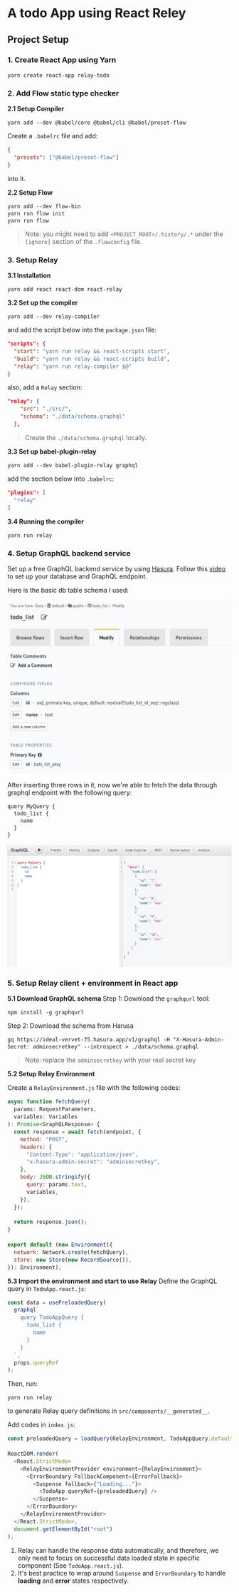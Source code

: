 # A todo App using React Reley
## Project Setup

### 1. Create React App using Yarn
```
yarn create react-app relay-todo
```

### 2. Add Flow static type checker

**2.1 Setup Compiler**
```
yarn add --dev @babel/core @babel/cli @babel/preset-flow
```
Create a `.babelrc` file and add:
```json
{
  "presets": ["@babel/preset-flow"]
}
```
into it. 

**2.2 Setup Flow**
```
yarn add --dev flow-bin
yarn run flow init
yarn run flow
```

> Note: you might need to add `<PROJECT_ROOT>/.history/.*` under the `[ignore]` section of the `.flowconfig` file.

### 3. Setup Relay

**3.1 Installation**
```
yarn add react react-dom react-relay
```

**3.2 Set up the compiler​**
```
yarn add --dev relay-compiler
```

and add the script below into the `package.json` file:
```json
"scripts": {
  "start": "yarn run relay && react-scripts start",
  "build": "yarn run relay && react-scripts build",
  "relay": "yarn run relay-compiler $@"
}
```

also, add a `Relay` section:

```json
"relay": {
    "src": "./src/",
    "schema": "./data/schema.graphql"
  },
```

> Create the `./data/schema.graphql` locally.

**3.3 Set up babel-plugin-relay**

```
yarn add --dev babel-plugin-relay graphql
```

add the section below into `.babelrc`:
```json
"plugins": [
  "relay"
]
```

**3.4 Running the compiler**
```
yarn run relay
```

### 4. Setup GraphQL backend service
Set up a free GraphQL backend service by using [Hasura](https://hasura.io). Follow this [video](https://www.youtube.com/watch?v=ydap0fFbI-Q) to set up your database and GraphQL endpoint. 

Here is the basic db table schema I used:

![Hasura Todo App table - 1](./assets/images/hasura_table_todo_1.png)

After inserting three rows in it, now we're able to fetch the data through graphql endpoint with the following query:
```
query MyQuery {
  todo_list {
    name
  }
}
```

![Hasura Todo App GraphQL - 1](./assets/images/hasura_graphql_todo_1.png)

### 5. Setup Relay client + environment in React app
**5.1 Download GraphQL schema**
Step 1: Download the `graphqurl` tool:
```
npm install -g graphqurl
```

Step 2: Download the schema from Harusa
```
gq https://ideal-vervet-75.hasura.app/v1/graphql -H "X-Hasura-Admin-Secret: adminsecretkey" --introspect > ./data/schema.graphql
```
> Note: replace the `adminsecretkey` with your real secret key

**5.2 Setup Relay Environment**

Create a `RelayEnvironment.js` file with the following codes:
```javascript
async function fetchQuery(
  params: RequestParameters,
  variables: Variables
): Promise<GraphQLResponse> {
  const response = await fetch(endpoint, {
    method: "POST",
    headers: {
      "Content-Type": "application/json",
      "x-hasura-admin-secret": "adminsecretkey",
    },
    body: JSON.stringify({
      query: params.text,
      variables,
    }),
  });

  return response.json();
}

export default (new Environment({
  network: Network.create(fetchQuery),
  store: new Store(new RecordSource()),
}): Environment);
```

**5.3 Import the environment and start to use Relay**
Define the GraphQL query in `TodoApp.react.js`:
```javascript
const data = usePreloadedQuery(
  graphql`
    query TodoAppQuery {
      todo_list {
        name
      }
    }
  `,
  props.queryRef
);
```

Then, run:
```
yarn run relay
```
to generate Relay query definitions in `src/components/__generated__`.

Add codes in `index.js`: 
```javascript
const preloadedQuery = loadQuery(RelayEnvironment, TodoAppQuery.default, {});

ReactDOM.render(
  <React.StrictMode>
    <RelayEnvironmentProvider environment={RelayEnvironment}>
      <ErrorBoundary FallbackComponent={ErrorFallback}>
        <Suspense fallback={"Loading..."}>
          <TodoApp queryRef={preloadedQuery} />
        </Suspense>
      </ErrorBoundary>
    </RelayEnvironmentProvider>
  </React.StrictMode>,
  document.getElementById("root")
);
```

1. Relay can handle the response data automatically, and therefore, we only need to focus on successful data loaded state in specific component (See `TodoApp.react.js`). 
2. It's best practice to wrap around `Suspense` and `ErrorBoundary` to handle **loading** and **error** states respectively.

